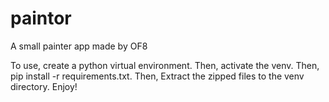 # paintor
A small painter app made by OF8

To use, create a python virtual environment.
Then, activate the venv.
Then, pip install -r requirements.txt.
Then, Extract the zipped files to the venv directory.
Enjoy!
